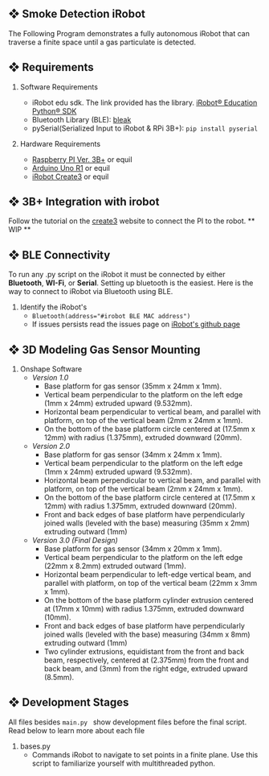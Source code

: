 ## ❖ Smoke Detection iRobot

The Following Program demonstrates a fully autonomous iRobot that can traverse a finite space until a gas particulate is detected. 

## ❖ Requirements
1. Software Requirements
   - iRobot edu sdk. The link provided has the library. [iRobot® Education Python® SDK](https://github.com/iRobotEducation/irobot-edu-python-sdk?tab=readme-ov-file#iroboteducation-python-sdk)
   - Bluetooth Library (BLE): [bleak](https://bleak.readthedocs.io/en/latest/)
   - pySerial(Serialized Input to iRobot & RPi 3B+): `pip install pyserial`

2. Hardware Requirements
   - [Raspberry PI Ver. 3B+](https://www.raspberrypi.com/products/raspberry-pi-3-model-b-plus/) or equil
   - [Arduino Uno R1](https://store-usa.arduino.cc/products/arduino-uno-rev3) or equil
   - [iRobot Create3](https://edu.irobot.com/shop/coding-robots/create?variant=269697) or equil

## ❖ 3B+ Integration with irobot

Follow the tutorial on the [create3](https://edu.irobot.com/learning-library/connect-create-3-to-raspberry-pi) website to connect the PI to the robot.
**
WIP
**

## ❖ BLE Connectivity
To run any .py script on the iRobot it must be connected by either **Bluetooth**, **WI-Fi**, or **Serial**. Setting up bluetooth is the easiest. Here is the way to connect to iRobot via Bluetooth using BLE.
1. Identify the iRobot's 
   - `Bluetooth(address="#irobot BLE MAC address")`
   - If issues persists read the issues page on [iRobot's github page](https://github.com/iRobotEducation/irobot-edu-python-sdk/issues)
  
## ❖ 3D Modeling Gas Sensor Mounting
1. Onshape Software
      - *Version 1.0*
         - Base platform for gas sensor (35mm x 24mm x 1mm).
         - Vertical beam perpendicular to the platform on the left edge (1mm x 24mm) extruded upward (9.532mm).
         - Horizontal beam perpendicular to vertical beam, and parallel with platform, on top of the vertical beam (2mm x 24mm x 1mm).
         - On the bottom of the base platform circle centered at (17.5mm x 12mm) with radius (1.375mm), extruded downward (20mm).
      - *Version 2.0*
         - Base platform for gas sensor (34mm x 24mm x 1mm).
         - Vertical beam perpendicular to the platform on the left edge (1mm x 24mm) extruded upward (9.532mm).
         - Horizontal beam perpendicular to vertical beam, and parallel with platform, on top of the vertical beam (2mm x 24mm x 1mm).
         - On the bottom of the base platform circle centered at (17.5mm x 12mm) with radius 1.375mm, extruded downward (20mm).
         - Front and back edges of base platform have perpendicularly joined walls (leveled with the base) measuring (35mm x 2mm) extruding outward (1mm) 
      - *Version 3.0 (Final Design)*
         - Base platform for gas sensor (34mm x 20mm x 1mm).
         - Vertical beam perpendicular to the platform on the left  edge (22mm x 8.2mm) extruded outward (1mm).
         - Horizontal beam perpendicular to left-edge vertical beam, and parallel with platform, on top of the vertical beam (22mm x 3mm x 1mm).
         - On the bottom of the base platform cylinder extrusion centered at (17mm x 10mm) with radius 1.375mm, extruded downward (10mm).
         - Front and back edges of base platform have perpendicularly joined walls (leveled with the base) measuring (34mm x 8mm) extruding outward (1mm)
         - Two cylinder extrusions, equidistant from the front and back beam, respectively, centered at (2.375mm) from the front and back beam, and (3mm) from the right edge, extruded upward (8.5mm).


## ❖  Development Stages
All files besides `main.py ` show development files before the final script. Read below to learn more about each file

1. bases.py
   - Commands iRobot to navigate to set points in a finite plane. Use this script to familiarize yourself with multithreaded python.  
